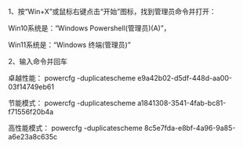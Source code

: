 1、按“Win+X”或鼠标右键点击“开始”图标，找到管理员命令并打开：

Win10系统是：“Windows Powershell(管理员)(A)”，

Win11系统是：“Windows 终端(管理员)”

2、输入命令并回车

卓越性能：
powercfg -duplicatescheme e9a42b02-d5df-448d-aa00-03f14749eb61

节能模式：
powercfg -duplicatescheme a1841308-3541-4fab-bc81-f71556f20b4a

高性能模式：
powercfg -duplicatescheme 8c5e7fda-e8bf-4a96-9a85-a6e23a8c635c
